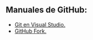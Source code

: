 ## Manuales de GitHub:

- [Git en Visual Studio.](md/GitEnVSCode.md)
- [GitHub Fork.](md/GitFork.md)
